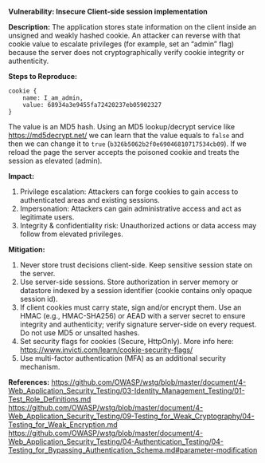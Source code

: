 **Vulnerability: Insecure Client-side session implementation**

**Description:**
The application stores state information on the client inside an unsigned and weakly hashed cookie. An attacker can reverse with that cookie value to escalate privileges (for example, set an “admin” flag) because the server does not cryptographically verify cookie integrity or authenticity.

**Steps to Reproduce:**
```
cookie {
    name: I_am_admin,
    value: 68934a3e9455fa72420237eb05902327
}
```
The value is an MD5 hash. Using an MD5 lookup/decrypt service like https://md5decrypt.net/ we can learn that the value equals to `false` and then we can change it to `true` (`b326b5062b2f0e69046810717534cb09`). If we reload the page the server accepts the poisoned cookie and treats the session as elevated (admin).

**Impact:**
1. Privilege escalation: Attackers can forge cookies to gain access to authenticated areas and existing sessions.
2. Impersonation: Attackers can gain administrative access and act as legitimate users.
3. Integrity & confidentiality risk: Unauthorized actions or data access may follow from elevated privileges.

**Mitigation:**
1. Never store trust decisions client-side. Keep sensitive session state on the server.
2. Use server-side sessions. Store authorization in server memory or datastore indexed by a session identifier (cookie contains only opaque session id).
3. If client cookies must carry state, sign and/or encrypt them. Use an HMAC (e.g., HMAC-SHA256) or AEAD with a server secret to ensure integrity and authenticity; verify signature server-side on every request. Do not use MD5 or unsalted hashes.
4. Set security flags for cookies (Secure, HttpOnly). More info here: https://www.invicti.com/learn/cookie-security-flags/
5. Use multi-factor authentication (MFA) as an additional security mechanism.

**References:**
https://github.com/OWASP/wstg/blob/master/document/4-Web_Application_Security_Testing/03-Identity_Management_Testing/01-Test_Role_Definitions.md
https://github.com/OWASP/wstg/blob/master/document/4-Web_Application_Security_Testing/09-Testing_for_Weak_Cryptography/04-Testing_for_Weak_Encryption.md
https://github.com/OWASP/wstg/blob/master/document/4-Web_Application_Security_Testing/04-Authentication_Testing/04-Testing_for_Bypassing_Authentication_Schema.md#parameter-modification